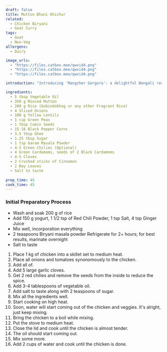 ```yaml
---
draft: false
title: Mutton Bhuni Khichur
related:
  - Chicken Biryani
  - Goat Curry
tags:
  - Goat
  - Non-Veg
allergens:
  - Dairy

image_urls:
  - "https://files.catbox.moe/qwxid4.png"
  - "https://files.catbox.moe/qwxid4.png"
  - "https://files.catbox.moe/qwxid4.png"

introduction: "Introducing 'Mangsher Gorgora': a delightful Bengali recipe that showcases the rich flavors of marinated mutton cooked to perfection. This aromatic dish is a celebration of tender mutton pieces infused with a medley of traditional spices. The marinade, comprising a blend of aromatic ingredients, enhances the meat's succulence while imparting a captivating aroma. The mutton is then pan-fried until golden, resulting in irresistible caramelization. A touch of homemade spice paste adds depth and complexity to the dish. Finally, the meat is pressure-cooked until tender, achieving a melt-in-your-mouth texture. To elevate the flavors, a finishing touch of ghee and Garam Masala powder entices your palate with a burst of warmth and indulgence. Get ready to embark on a culinary journey with this mouthwatering Bengali delicacy."

ingredients:
  - 5 tbsp Vegetable Oil
  - 350 g Minced Mutton
  - 200 g Rice (Gobindobhog or any other Fragrant Rice)
  - 4 Sliced Onions
  - 100 g Yellow Lentils
  - 1 cup Green Peas
  - 1 tbsp Cumin Seeds
  - 15-16 Black Pepper Corns
  - 3.5 tbsp Ghee
  - 1.25 tbsp Sugar
  - 1 tsp Garam Masala Powder
  - 4-5 Green Chilies (Optional)
  - 4 Green Cardamoms, seeds of 2 Black Cardamoms
  - 4-5 Cloves
  - 2 Crushed sticks of Cinnamon
  - 2 Bay Leaves
  - Salt to taste
  
prep_time: 45
cook_time: 45
---
```

### Initial Preparatory Process

- Wash and soak 200 g of rice
- Add 150 g yogurt, 1 1/2 tsp of Red Chili Powder, 1 tsp Salt, 4 tsp Ginger Juice
- Mix well, incorporation everything
- 2 teaspoons Biryani masala powder Refrigerate for 2+ hours; for best results, marinate overnight
- Salt to taste


1. Place 1 kg of chicken into a skillet set to medium heat.
2. Place all onions and tomatoes synonomously to the chicken.
3. Add all of.
4. Add 5 large garlic cloves.
5. Get 2 red chilies and remove the seeds from the inside to reduce the spice.
6. Add 3-4 tablespoons of vegetable oil.
7. Add salt to taste along with 2 teaspoons of sugar.
8. Mix all the ingredients well.
9. Start cooking on high heat.
10. Soon, water will start coming out of the chicken and veggies. It's alright, just keep mixing.
11. Bring the chicken to a boil while mixing.
12. Put the stove to medium heat.
13. Close the lid and cook until the chicken is almost tender.
14. The oil should start coming out.
15. Mix some more.
16. Add 2 cups of water and cook until the chicken is done.

